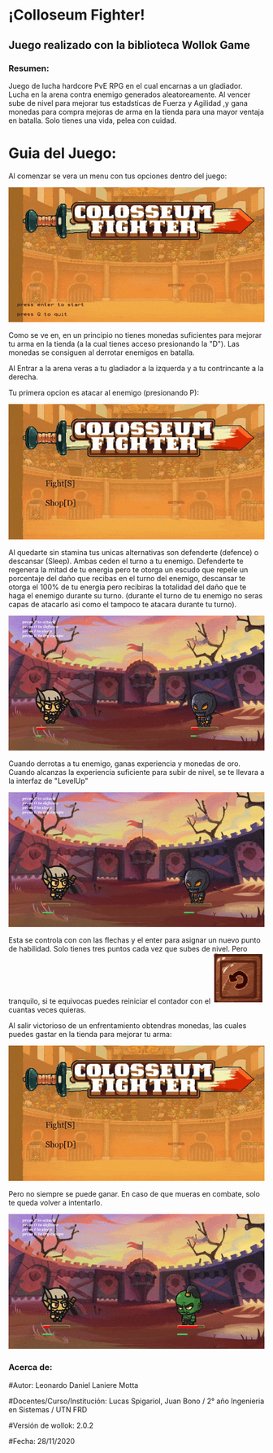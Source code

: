# ¡Colloseum Fighter! 

## Juego realizado con la biblioteca Wollok Game

### Resumen:
Juego de lucha hardcore PvE RPG en el cual encarnas a un gladiador.
Lucha en la arena contra enemigo generados aleatoreamente.
Al vencer sube de nivel para mejorar tus estadsticas de Fuerza y Agilidad ,y gana monedas para compra mejoras de arma en la tienda para una mayor ventaja en batalla.
Solo tienes una vida, pelea con cuidad.

# Guia del Juego:

Al comenzar se vera un menu con tus opciones dentro del juego:

![](https://github.com/pdep-utn-frd/2020tpgame-colosseumfighter/blob/master/assets%20Miselaneos/Colosseum1.gif)

Como se ve en, en un principio no tienes monedas suficientes para mejorar tu arma en la tienda (a la cual tienes acceso presionando la "D"). Las monedas se consiguen al derrotar enemigos en batalla.

Al Entrar a la arena veras a tu gladiador a la izquerda y a tu contrincante a la derecha.

Tu primera opcion es atacar al enemigo (presionando P):

![](https://github.com/pdep-utn-frd/2020tpgame-colosseumfighter/blob/master/assets%20Miselaneos/Colosseum2.gif)

Al quedarte sin stamina tus unicas alternativas son defenderte (defence) o descansar (Sleep). Ambas ceden el turno a tu enemigo. Defenderte te regenera la mitad de tu energia pero te otorga un escudo que repele un porcentaje del daño que recibas en el turno del enemigo, descansar te otorga el 100% de tu energia pero recibiras la totalidad del daño que te haga el enemigo durante su turno. (durante el turno de tu enemigo no seras capas de atacarlo asi como el tampoco te atacara durante tu turno).

![](https://github.com/pdep-utn-frd/2020tpgame-colosseumfighter/blob/master/assets%20Miselaneos/Colosseum7.gif)

Cuando derrotas a tu enemigo, ganas experiencia y monedas de oro. Cuando alcanzas la experiencia suficiente para subir de nivel, se te llevara a la interfaz de "LevelUp"

![](https://github.com/pdep-utn-frd/2020tpgame-colosseumfighter/blob/master/assets%20Miselaneos/Colosseum4.gif)

Esta se controla con con las flechas y el enter para asignar un nuevo punto de habilidad. Solo tienes tres puntos cada vez que subes de nivel.
Pero tranquilo, si te equivocas puedes reiniciar el contador con el ![](https://github.com/pdep-utn-frd/2020tpgame-colosseumfighter/blob/master/assets%20Miselaneos/Reload.png) cuantas veces quieras.

Al salir victorioso de un enfrentamiento obtendras monedas, las cuales puedes gastar en la tienda para mejorar tu arma:

![](https://github.com/pdep-utn-frd/2020tpgame-colosseumfighter/blob/master/assets%20Miselaneos/Colosseum3.gif)

Pero no siempre se puede ganar. En caso de que mueras en combate, solo te queda volver a intentarlo.

![](https://github.com/pdep-utn-frd/2020tpgame-colosseumfighter/blob/master/assets%20Miselaneos/Colossem5.gif)




### Acerca de:

#Autor: Leonardo Daniel Laniere Motta

#Docentes/Curso/Institución: Lucas Spigariol, Juan Bono / 2° año Ingenieria en Sistemas / UTN FRD

#Versión de wollok: 2.0.2

#Fecha: 28/11/2020

